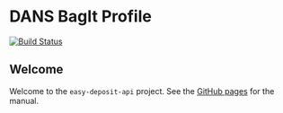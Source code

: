 DANS BagIt Profile
==================
[![Build Status](https://travis-ci.org/DANS-KNAW/easy-deposit-api.png?branch=master)](https://travis-ci.org/DANS-KNAW/dans-bagit-profile)

Welcome
-------

Welcome to the `easy-deposit-api` project. See the [GitHub pages](https://dans-knaw.github.io/dans-bagit-profile/) for the manual.
